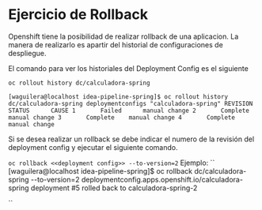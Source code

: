 
# Ejercicio de Rollback

Openshift tiene la posibilidad de realizar rollback de una aplicacion.  La manera de realizarlo es apartir 
del historial de configuraciones de despliegue.

El comando para ver los historiales del Deployment Config es el siguiente

``
oc rollout history dc/calculadora-spring
``

``
[waguilera@localhost idea-pipeline-spring]$ oc rollout history dc/calculadora-spring
deploymentconfigs "calculadora-spring"
REVISION	STATUS		CAUSE
1		Failed		manual change
2		Complete	manual change
3		Complete	manual change
4		Complete	manual change
``

Si se desea realizar un rollback se debe indicar el numero de la revisión del deployment config y ejecutar el siguiente comando.

``
oc rollback <<deployment config>> --to-version=2
``
Ejemplo:
``
[waguilera@localhost idea-pipeline-spring]$ oc rollback dc/calculadora-spring --to-version=2
deploymentconfig.apps.openshift.io/calculadora-spring deployment #5 rolled back to calculadora-spring-2

``
